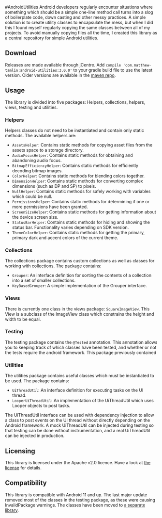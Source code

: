 

#AndroidUtilities
Android developers regularly encounter situations where something which should be a simple one-line method call turns into a slog of boilerplate code, down casting and other messy practices. A simple solution is to create utility classes to encapsulate the mess, but when I did this I found myself regularly copying the same classes between all of my projects. To avoid manually copying files all the time, I created this library as a central repository for simple Android utilities.

## Download
Releases are made available through jCentre. Add `compile 'com.matthew-tamlin:android-utilities:3.0.0'` to your gradle build file to use the latest version. Older versions are available in the [maven repo](https://bintray.com/matthewtamlin/maven/AndroidUtilities/view).
 
## Usage
The library is divided into five packages: Helpers, collections, helpers, views, testing and utilities. 

### Helpers
Helpers classes do not need to be instantiated and contain only static methods. The available helpers are:
- `AssetsHelper`: Contains static methods for copying asset files from the assets space to a storage directory.
- `AudioFocusHelper`: Contains static methods for obtaining and abandoning audio focus.
- `BitmapEfficiencyHelper`: Contains static methods for efficiently decoding bitmap images.
- `ColorHelper`: Contains static methods for blending colors together.
- `DimensionHelper`: Contains static methods for converting complex dimensions (such as DP and SP) to pixels.
- `NullHelper`: Contains static methods for safely working with variables which could be null.
- `PermissionsHelper`: Contains static methods for determining if one or more permissions have been granted. 
- `ScreenSizeHelper`: Contains static methods for getting information about the device screen size.
- `StatusBarHelper`: Contains static methods for hiding and showing the status bar. Functionality varies depending on SDK version.
- `ThemeColorHelper`: Contains static methods for getting the primary, primary dark and accent colors of the current theme.

### Collections
The collections package contains custom collections as well as classes for working with collections. The package contains:
 - `Grouper`: An interface definition for sorting the contents of a collection into a set of smaller collections.
 - `KeyBasedGrouper`: A simple implementation of the Grouper interface.
 
### Views
There is currently one class in the views package: `SquareImageView`. This View is a subclass of the ImageView class which constrains the height and width to be equal.

### Testing
The testing package contains the `@Tested` annotation. This annotation allows you to keeping track of which classes have been tested, and whether or not the tests require the android framework. This package previously contained

### Utilities
The utilities package contains useful classes which must be instantiated to be used. The package contains:
- `UiThreadUtil`: An interface definition for executing tasks on the UI thread.
- `LooperUiThreadUtil`: An implementation of the UiThreadUtil which uses Looper objects to post tasks.

The UiThreadUtil interface can be used with dependency injection to allow a class to post events on the UI thread without directly depending on the Android framework. A mock UiThreadUtil can be injected during testing so that testing can be done without instrumentation, and a real UiThreadUtil can be injected in production.

## Licensing
This library is licensed under the Apache v2.0 licence. Have a look at [the license](LICENSE) for details.

## Compatibility
This library is compatible with Android 11 and up. The last major update removed most of the classes in the testing package, as these were causing InvalidPackage warnings. The classes have been moved to [a separate library](https://github.com/MatthewTamlin/AndroidTestingTools).
